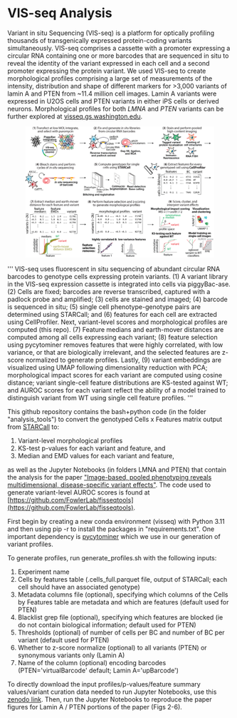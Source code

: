 # VIS-seq Analysis
Variant in situ Sequencing (VIS-seq) is a platform for optically profiling thousands of transgenically expressed protein-coding variants simultaneously. VIS-seq comprises a cassette with a promoter expressing a circular RNA containing one or more barcodes that are sequenced in situ to reveal the identity of the variant expressed in each cell and a second promoter expressing the protein variant. We used VIS-seq to create morphological profiles comprising a large set of measurements of the intensity, distribution and shape of different markers for >3,000 variants of lamin A and PTEN from ~11.4 million cell images. Lamin A variants were expressed in U2OS cells and PTEN variants in either iPS cells or derived neurons. Morphological profiles for both _LMNA_ and _PTEN_ variants can be further explored at [visseq.gs.washington.edu](https://visseq.gs.washington.edu).

<figure>
  <img width="1334" src="https://github.com/FowlerLab/visseq/blob/main/FISSEQ_Fig1_website_v2.png">
</figure>
'''
VIS-seq uses fluorescent in situ sequencing of abundant circular RNA barcodes to genotype cells expressing protein variants. (1) A variant library in the VIS-seq expression cassette is integrated into cells via piggyBac-ase. (2) Cells are fixed; barcodes are reverse transcribed, captured with a padlock probe and amplified; (3) cells are stained and imaged; (4) barcode is sequenced in situ; (5) single cell phenotype-genotype pairs are determined using STARCall; and (6) features for each cell are extracted using CellProfiler. Next, variant-level scores and morphological profiles are computed (this repo). (7) Feature medians and earth-mover distances are computed among all cells expressing each variant; (8) feature selection using pycytominer removes features that were highly correlated, with low variance, or that are biologically irrelevant, and the selected features are z-score normalized to generate profiles. Lastly, (9) variant embeddings are visualized using UMAP following dimensionality reduction with PCA; morphological impact scores for each variant are computed using cosine distance; variant single-cell feature distributions are KS-tested against WT; and AUROC scores for each variant reflect the ability of a model trained to distinguish variant from WT using single cell feature profiles.
'''

This github repository contains the bash+python code (in the folder "analysis_tools") to convert the genotyped Cells x Features matrix output from [STARCall](https://github.com/FowlerLab/starcall-workflow) to:
  1) Variant-level morphological profiles
  2) KS-test p-values for each variant and feature, and
  3) Median and EMD values for each variant and feature,

as well as the Jupyter Notebooks (in folders LMNA and PTEN) that contain the analysis for the paper ["Image-based, pooled phenotyping reveals multidimensional, disease-specific variant effects"](https://www.biorxiv.org/content/10.1101/2025.07.03.663081v1). The code used to generate variant-level AUROC scores is found at [https://github.com/FowlerLab/fisseqtools](https://github.com/FowlerLab/fisseqtools).

First begin by creating a new conda environment (visseq) with Python 3.11 and then using pip -r to install the packages in "requirements.txt". One important dependency is [pycytominer](https://github.com/cytomining/pycytominer) which we use in our generation of variant profiles.

To generate profiles, run generate_profiles.sh with the following inputs:
  1) Experiment name
  2) Cells by features table (.cells_full.parquet file, output of STARCall; each cell should have an associated genotype)
  3) Metadata columns file (optional), specifying which columns of the Cells by Features table are metadata and which are features (default used for PTEN)
  4) Blacklist grep file (optional), specifying which features are blocked (ie do not contain biological information; default used for PTEN)
  5) Thresholds (optional) of number of cells per BC and number of BC per variant (default used for PTEN)
  6) Whether to z-score normalize (optional) to all variants (PTEN) or synonymous variants only (Lamin A)
  7) Name of the column (optional) encoding barcodes (PTEN='virtualBarcode' default; Lamin A='upBarcode')

To directly download the input profiles/p-values/feature summary values/variant curation data needed to run Jupyter Notebooks, use this [zenodo link](https://zenodo.org/records/15787684). Then, run the Jupyter Notebooks to reproduce the paper figures for Lamin A / PTEN portions of the paper (Figs 2-6).

